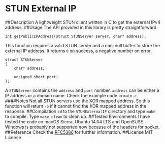 STUN External IP
================
##Description
A lightweight STUN client written in C to get the external IPv4 address.
##Usage
The API provided in this library is pretty straightforward. 
```
int getPublicIPAddress(struct STUNServer server, char* address);
```
This function requires a valid STUN server and a non-null buffer to store the external IP address.
It returns `0` on success, a negative number on error.
```
struct STUNServer
{
    char* address;
    
    unsigned short port;
};
```
A `STUNServer` contains the `address` and `port` number. `address` can be either a IP address or a domain name.
Check the example code in `main.c`.
####Notes
Not all STUN servers use the XOR mapped address. So this function will return `-5` if it cannot find the XOR mapped address in the response.
##Compilation
`cd` to the `STUNExternalIP` directory and type `make` to compile. Type `make clean` to clean up.
##Tested Environments
I have tested the code on macOS Sierra, Ubuntu 14.04 LTS and OpenSUSE.
Windows is probably not supported now because of the headers for socket.
##Reference
Check the [RFC5386](https://tools.ietf.org/html/rfc5389) for further information.
##License
MIT License
